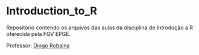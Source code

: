 # Introduction_to_R

Repositório contendo os arquivos das aulas da disciplina de Introdução a R oferecida pela FGV EPGE.

Professor: [Diogo Robaina](https://epge.fgv.br/pt/professor/diogo-tavares-robaina)
